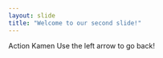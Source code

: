 ```yaml
---
layout: slide
title: "Welcome to our second slide!"
---
```

Action Kamen 
Use the left arrow to go back!
